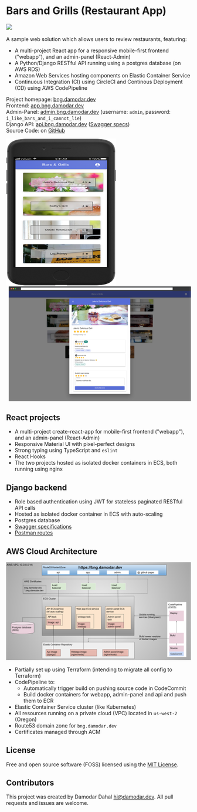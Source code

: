 # Bars and Grills (Restaurant App)

[![](https://circleci.com/gh/damo-da/bars-and-grills.svg?style=svg)](<https://circleci.com/gh/damo-da/bars-and-grills>)

A sample web solution which allows users to review restaurants, featuring:

* A multi-project React app for a responsive mobile-first frontend ("webapp"), and an admin-panel (React-Admin)
* A Python/Django RESTful API running using a postgres database (on AWS RDS)
* Amazon Web Services hosting components on Elastic Container Service
* Continuous Integration (CI) using CircleCI and Continous Deployment (CD) using AWS CodePipeline

Project homepage: [bng.damodar.dev](https://bng.damodar.dev)\
Frontend: [app.bng.damodar.dev](https://app.bng.damodar.dev)\
Admin-Panel: [admin.bng.damodar.dev](https://admin.bng.damodar.dev) (username: `admin`, password: `i_like_bars_and_i_cannot_lie`)\
Django API: [api.bng.damodar.dev](https://api.bng.damodar.dev) ([Swagger specs](https://api.bng.damodar.dev/api/swagger))\
Source Code: on [GitHub](https://github.com/damo-da/bars-and-grills/)

<div style="display: flex; flex-wrap: wrap;">
 <div style="flex: 1 1 300px;margin-top: auto;margin-bottom: auto;margin-right: 0.5em;"><img src="./app/screenshots/iphone.png" style="width: 100%; max-width: 300px; max-height: 400px" /></div>
 <div style="flex: 1 1 600px;margin-top: auto;margin-bottom: auto;margin-left: 0.5em;"><img src="./app/screenshots/desktop.png" style="width: 100%;" /></div>
</div>


## React projects
* A multi-project create-react-app for mobile-first frontend ("webapp"), and an admin-panel (React-Admin)
* Responsive Material UI with pixel-perfect designs
* Strong typing using TypeScript and `eslint`
* React Hooks
* The two projects hosted as isolated docker containers in ECS, both running using nginx

## Django backend
* Role based authentication using JWT for stateless paginated RESTful API calls
* Hosted as isolated docker container in ECS with auto-scaling
* Postgres database
* [Swagger specifications](https://api.bng.damodar.dev/api/swagger)
* [Postman routes](https://www.getpostman.com/collections/ddc8f21db248ec42dd03)

## AWS Cloud Architecture
![BNG AWS Cloud Architecture diagram](./screenshots/Cloud_design_diagram.png)

* Partially set up using Terraform (intending to migrate all config to Terraform)
* CodePipeline to:
  * Automatically trigger build on pushing source code in CodeCommit
  * Build docker containers for webapp, admin-panel and api and push them to ECR
* Elastic Container Service cluster (like Kubernetes)
* All resources running on a private cloud (VPC) located in `us-west-2` (Oregon)
* Route53 domain zone for `bng.damodar.dev`
* Certificates managed through ACM

## License
Free and open source software (FOSS) licensed using the [MIT License](./LICENSE.txt).

## Contributors
This project was created by Damodar Dahal <hi@damodar.dev>. All pull requests and issues are welcome.
